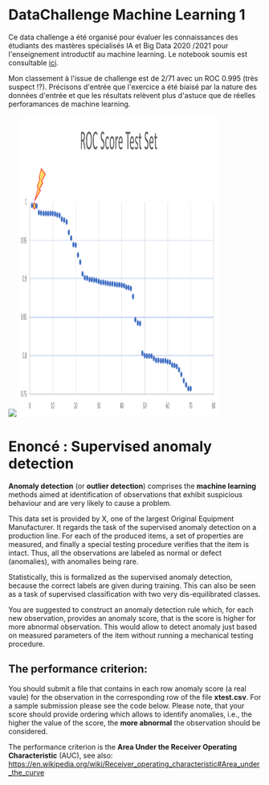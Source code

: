 # DataChallenge Machine Learning 1  

Ce data challenge a été organisé pour évaluer les connaissances des étudiants des mastères spécialisés IA et Big Data 2020 /2021 pour l'enseignement introductif au machine learning. Le notebook soumis est consultable [ici](https://github.com/PhileasFrog/DataChallenge_ML/blob/main/notebook/Data_Challenge_Jeancler_D.ipynb). 

Mon classement à l'issue de challenge est de 2/71 avec un ROC 0.995 (très suspect !?). Précisons d'entrée que l'exercice a été biaisé par la nature des données d'entrée et que les résultats relèvent plus d'astuce que de réelles perforamances de machine learning. 

![](https://media.giphy.com/media/3ornjSL2sBcPflIDiU/giphy.gif) <img src="image/Ranking.png" alt="Rank" title="Mon classement" width="400" height="600" />

# Enoncé : Supervised anomaly detection

**Anomaly detection** (or **outlier detection**) comprises the **machine learning** methods aimed at identification of observations that exhibit suspicious behaviour and are very likely to cause a problem. 

This data set is provided by X, one of the largest Original Equipment Manufacturer. It regards the task of the supervised anomaly detection on a production line. For each of the produced items, a set of properties are measured, and finally a special testing procedure verifies that the item is intact. Thus, all the observations are labeled as normal or defect (anomalies), with anomalies being rare.

Statistically, this is formalized as the supervised anomaly detection, because the correct labels are given during training. This can also be seen as a task of supervised classification with two very dis-equilibrated classes.

You are suggested to construct an anomaly detection rule which, for each new observation, provides an anomaly score, that is the score is higher for more abnormal observation. This would allow to detect anomaly just based on measured parameters of the item without running a mechanical testing procedure.

## The performance criterion:

You should submit a file that contains in each row anomaly score (a real vaule) for the observation in the corresponding row of the file **xtest.csv**. For a sample submission please see the code below. Please note, that your score should provide ordering which allows to identify anomalies, i.e., the higher the value of the score, the **more abnormal** the observation should be considered.

The performance criterion is the **Area Under the Receiver Operating Characteristic** (AUC), see also:
https://en.wikipedia.org/wiki/Receiver_operating_characteristic#Area_under_the_curve
